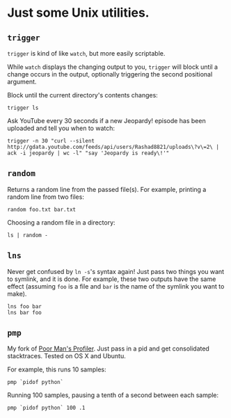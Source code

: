 # Just some Unix utilities.

## `trigger`

`trigger` is kind of like `watch`, but more easily scriptable.

While `watch` displays the changing output to you, `trigger` will block until a
change occurs in the output, optionally triggering the second positional
argument.

Block until the current directory's contents changes:

    trigger ls

Ask YouTube every 30 seconds if a new Jeopardy! episode has been uploaded and
tell you when to watch:

    trigger -n 30 "curl --silent http://gdata.youtube.com/feeds/api/users/Rashad8821/uploads\?v\=2\ | ack -i jeopardy | wc -l" "say 'Jeopardy is ready\!'"

## `random`

Returns a random line from the passed file(s). For example, printing a random line from two files:

    random foo.txt bar.txt

Choosing a random file in a directory:

    ls | random -

## `lns`

Never get confused by `ln -s`'s syntax again! Just pass two things you want to
symlink, and it is done. For example, these two outputs have the same effect
(assuming `foo` is a file and `bar` is the name of the symlink you want to
make).

    lns foo bar
    lns bar foo

## `pmp`

My fork of [Poor Man's Profiler](http://poormansprofiler.org). Just pass in a
pid and get consolidated stacktraces. Tested on OS X and Ubuntu.

For example, this runs 10 samples:

    pmp `pidof python`

Running 100 samples, pausing a tenth of a second between each sample:

    pmp `pidof python` 100 .1
